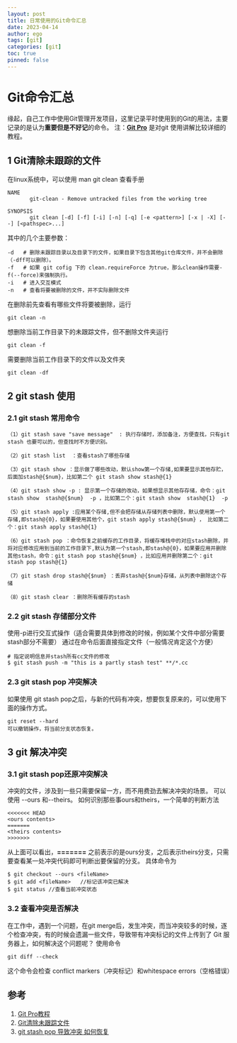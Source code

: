 ```yaml
---
layout: post
title: 日常使用的Git命令汇总
date: 2023-04-14
author: ego
tags: [git]
categories: [git]
toc: true
pinned: false
---
```

# Git命令汇总
缘起，自己工作中使用Git管理开发项目，这里记录平时使用到的Git的用法，主要记录的是认为**重要但是不好记**的命令。
注：**[Git Pro](https://git-scm.com/book/zh/v2)** 是对git 使用讲解比较详细的教程。
## 1 Git清除未跟踪的文件
在linux系统中，可以使用 man git clean 查看手册
```
NAME
       git-clean - Remove untracked files from the working tree

SYNOPSIS
       git clean [-d] [-f] [-i] [-n] [-q] [-e <pattern>] [-x | -X] [--] [<pathspec>...]

```
其中的几个主要参数：
```
-d   # 删除未跟踪目录以及目录下的文件，如果目录下包含其他git仓库文件，并不会删除（-dff可以删除）。
-f   # 如果 git cofig 下的 clean.requireForce 为true，那么clean操作需要-f(--force)来强制执行。
-i   # 进入交互模式
-n   # 查看将要被删除的文件，并不实际删除文件
```

在删除前先查看有哪些文件将要被删除，运行
```
git clean -n
```
想删除当前工作目录下的未跟踪文件，但不删除文件夹运行
```
git clean -f
```
需要删除当前工作目录下的文件以及文件夹
```
git clean -df
```
## 2 git stash 使用
### 2.1 git stash 常用命令
```
（1）git stash save "save message"  : 执行存储时，添加备注，方便查找，只有git stash 也要可以的，但查找时不方便识别。

（2）git stash list  ：查看stash了哪些存储

（3）git stash show ：显示做了哪些改动，默认show第一个存储,如果要显示其他存贮，后面加stash@{$num}，比如第二个 git stash show stash@{1}

（4）git stash show -p : 显示第一个存储的改动，如果想显示其他存存储，命令：git stash show  stash@{$num}  -p ，比如第二个：git stash show  stash@{1}  -p

（5）git stash apply :应用某个存储,但不会把存储从存储列表中删除，默认使用第一个存储,即stash@{0}，如果要使用其他个，git stash apply stash@{$num} ， 比如第二个：git stash apply stash@{1} 

（6）git stash pop ：命令恢复之前缓存的工作目录，将缓存堆栈中的对应stash删除，并将对应修改应用到当前的工作目录下,默认为第一个stash,即stash@{0}，如果要应用并删除其他stash，命令：git stash pop stash@{$num} ，比如应用并删除第二个：git stash pop stash@{1}

（7）git stash drop stash@{$num} ：丢弃stash@{$num}存储，从列表中删除这个存储

（8）git stash clear ：删除所有缓存的stash
```
### 2.2 git stash 存储部分文件
使用-p进行交互式操作（适合需要具体到修改的时候，例如某个文件中部分需要stash部分不需要）
通过在命令后面直接指定文件（一般情况肯定这个方便）
```
# 指定说明信息并stash所有cc文件的修改
$ git stash push -m "this is a partly stash test" **/*.cc
```
### 2.3 git stash pop 冲突解决
如果使用 git stash pop之后，与新的代码有冲突，想要恢复原来的，可以使用下面的操作方式。
```
git reset --hard
可以撤销操作，将当前分支状态恢复。
```
## 3 git 解决冲突
### 3.1 git stash pop还原冲突解决
冲突的文件，涉及到一些只需要保留一方，而不用费劲去解决冲突的场景。
可以使用 --ours 和--theirs。
如何识别那些事ours和theirs，一个简单的判断方法
```
<<<<<<< HEAD
<ours contents>
=======
<theirs contents>
>>>>>>>
```
从上面可以看出，**=======** 之前表示的是ours分支，之后表示theirs分支，只需要查看某一处冲突代码即可判断出要保留的分支。
具体命令为
```
$ git checkout --ours <fileName>
$ git add <fileName>   //标记该冲突已解决
$ git status //查看当前冲突状态
```
### 3.2 查看冲突是否解决
在工作中，遇到一个问题，在git merge后，发生冲突，而当冲突较多的时候，逐个检查冲突，有的时候会遗漏一些文件，导致带有冲突标记的文件上传到了 Git 服务器上，如何解决这个问题呢？
使用命令
```
git diff --check
```
这个命令会检查 conflict markers（冲突标记）和whitespace errors（空格错误）

## 参考
1. [Git Pro教程](https://git-scm.com/book/zh/v2)
2. [Git清除未跟踪文件](https://zhuanlan.zhihu.com/p/39429967)
3. [git stash pop 导致冲突 如何恢复](https://cloud.tencent.com/developer/article/2100377)

